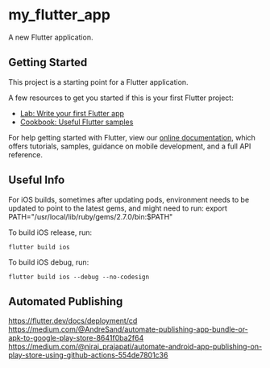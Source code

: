 # my_flutter_app

A new Flutter application.

## Getting Started

This project is a starting point for a Flutter application.

A few resources to get you started if this is your first Flutter project:

- [Lab: Write your first Flutter app](https://flutter.dev/docs/get-started/codelab)
- [Cookbook: Useful Flutter samples](https://flutter.dev/docs/cookbook)

For help getting started with Flutter, view our
[online documentation](https://flutter.dev/docs), which offers tutorials,
samples, guidance on mobile development, and a full API reference.

## Useful Info

For iOS builds, sometimes after updating pods, environment needs to be updated to point to
the latest gems, and might need to run:
  export PATH="/usr/local/lib/ruby/gems/2.7.0/bin:$PATH"

To build iOS release, run:
```
flutter build ios
```
To build iOS debug, run:
```
flutter build ios --debug --no-codesign
```

## Automated Publishing
https://flutter.dev/docs/deployment/cd
https://medium.com/@AndreSand/automate-publishing-app-bundle-or-apk-to-google-play-store-8641f0ba2f64
https://medium.com/@niraj_prajapati/automate-android-app-publishing-on-play-store-using-github-actions-554de7801c36
